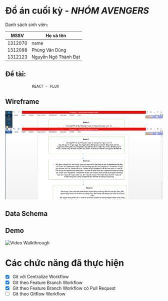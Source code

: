 # Đồ án cuối kỳ - *NHÓM AVENGERS*

Danh sách sinh viên:

MSSV | Họ và tên
---- | ---------
1312070 | name
1312098 | Phùng Văn Dũng
1312123 | Nguyễn Ngô Thành Đạt

## Đề tài:
                REACT - FLUX
## Wireframe
![Video Walkthrough](images/Wireframe.png)


## Data Schema



## Demo
![Video Walkthrough](demo/demo.gif)



# Các chức năng đã thực hiện
* [x] Git với Centralize Workflow
* [x] Git theo Feature Branch Workflow
* [x] Git theo Feature Branch Workflow có Pull Request
* [ ] Git theo Gitflow Workflow
